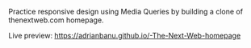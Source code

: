 Practice responsive design using Media Queries by building a clone of thenextweb.com homepage.

Live preview: https://adrianbanu.github.io/-The-Next-Web-homepage